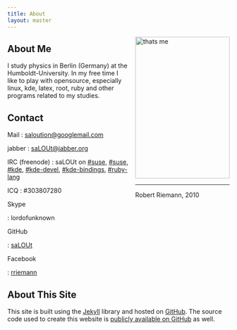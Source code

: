 ```yaml
---
title: About
layout: master
---
```

<div style="float:right; margin-left: 1em;">
  <img width="214px" height="322px" alt="thats me" src="http://salout.github.com/images/me.jpg"><br />
  <hr />
  Robert Riemann, 2010
</div>

## About Me

I study physics in Berlin (Germany) at the Humboldt-University.
In my free time I like to play with opensource, especially
linux, kde, latex, root, ruby and other programs related to my studies.

## Contact

Mail
: <saloution@googlemail.com>

jabber
: saLOUt@jabber.org

IRC (freenode)
: saLOUt on [#suse](irc://irc.opensuse.org/suse),
  [#suse](irc://irc.opensuse.org/suse),
  [#kde](irc://irc.opensuse.org/kde),
  [#kde-devel](irc://irc.opensuse.org/kde-devel),
  [#kde-bindings](irc://irc.opensuse.org/kde-bindings),
  [#ruby-lang](irc://irc.opensuse.org/ruby-lang)

ICQ
: \#303807280

Skype

: lordofunknown

GitHub

: [saLOUt](http://github.com/saLOUt/)

Facebook

: [rriemann](http://www.facebook.com/rriemann)


## About This Site

This site is built using the [Jekyll](http://github.com/mojombo/jekyll) library and hosted on [GitHub](http://github.com/). The source code used to create this website is [publicly available on GitHub](http://github.com/saLOUt/saLOUt.github.com) as well.
